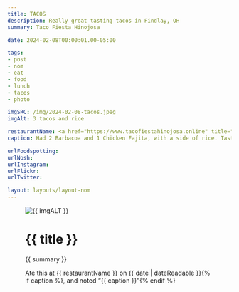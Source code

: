 ```yaml
---
title: TACOS
description: Really great tasting tacos in Findlay, OH
summary: Taco Fiesta Hinojosa

date: 2024-02-08T00:00:01.00-05:00

tags:
- post
- nom
- eat
- food
- lunch
- tacos
- photo

imgSRC: /img/2024-02-08-tacos.jpeg
imgAlt: 3 tacos and rice

restaurantName: <a href="https://www.tacofiestahinojosa.online" title="">Taco Fiesta Hinojosa</a>
caption: Had 2 Barbacoa and 1 Chicken Fajita, with a side of rice. Tasted fresh-Really delicious.

urlFoodspotting:
urlNosh:
urlInstagram:
urlFlickr:
urlTwitter:

layout: layouts/layout-nom
---
```

<figure class="nom">
	<img class="u-photo img-border" src="{{ imgSRC }}" alt="{{ imgALT }}">
	<figcaption>
		<h1 class="title p-name">{{ title }}</h1>
		<p class="summary">{{ summary }}</p>
		<p>Ate this at {{ restaurantName }} on <time class="dt-published" datetime="{{ date | dateIso }}">{{ date | dateReadable }}</time>{% if caption %}, and noted <q class="caption">{{ caption }}</q>{% endif %}
	</figcaption>
</figure>